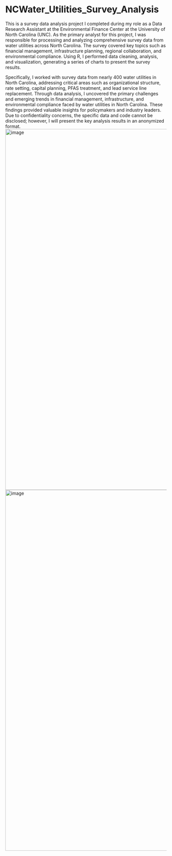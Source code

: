 # NCWater_Utilities_Survey_Analysis
 
This is a survey data analysis project I completed during my role as a Data Research Assistant at the Environmental Finance Center at the University of North Carolina (UNC). As the primary analyst for this project, I was responsible for processing and analyzing comprehensive survey data from water utilities across North Carolina. The survey covered key topics such as financial management, infrastructure planning, regional collaboration, and environmental compliance. Using R, I performed data cleaning, analysis, and visualization, generating a series of charts to present the survey results.

Specifically, I worked with survey data from nearly 400 water utilities in North Carolina, addressing critical areas such as organizational structure, rate setting, capital planning, PFAS treatment, and lead service line replacement. Through data analysis, I uncovered the primary challenges and emerging trends in financial management, infrastructure, and environmental compliance faced by water utilities in North Carolina. These findings provided valuable insights for policymakers and industry leaders. Due to confidentiality concerns, the specific data and code cannot be disclosed; however, I will present the key analysis results in an anonymized format.
<img width="2000" height="1125" alt="image" src="https://github.com/user-attachments/assets/35edf979-f1ad-4164-8ea6-26ea3015406c" />
<img width="2000" height="1125" alt="image" src="https://github.com/user-attachments/assets/92cfe10a-ba11-4571-9946-4a727fbfa940" />
